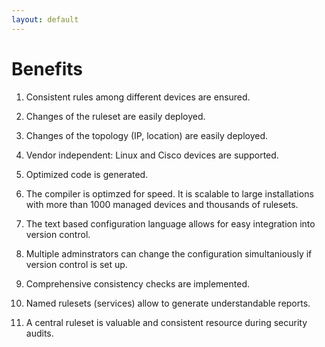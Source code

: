 ```yaml
---
layout: default
---
```


# Benefits

1. Consistent rules among different devices are ensured.

1. Changes of the ruleset are easily deployed.

1. Changes of the topology (IP, location) are easily deployed.

1. Vendor independent: Linux and Cisco devices are supported.

1. Optimized code is generated.

1. The compiler is optimzed for speed. It is scalable to 
   large installations with 
   more than 1000 managed devices 
   and thousands of rulesets.

1. The text based configuration language allows for easy integration into
   version control.

1. Multiple adminstrators can change the configuration simultaniously 
   if version control is set up.

1. Comprehensive consistency checks are implemented.

1. Named rulesets (services) allow to generate understandable reports.

1. A central ruleset is valuable and consistent resource during security audits.
